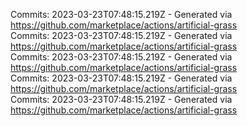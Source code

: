 Commits: 2023-03-23T07:48:15.219Z - Generated via https://github.com/marketplace/actions/artificial-grass
<br>
Commits: 2023-03-23T07:48:15.219Z - Generated via https://github.com/marketplace/actions/artificial-grass
<br>
Commits: 2023-03-23T07:48:15.219Z - Generated via https://github.com/marketplace/actions/artificial-grass
<br>
Commits: 2023-03-23T07:48:15.219Z - Generated via https://github.com/marketplace/actions/artificial-grass
<br>
Commits: 2023-03-23T07:48:15.219Z - Generated via https://github.com/marketplace/actions/artificial-grass
<br>
